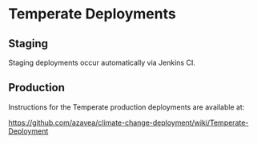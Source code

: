 # Temperate Deployments

## Staging

Staging deployments occur automatically via Jenkins CI.

## Production

Instructions for the Temperate production deployments are available at:

https://github.com/azavea/climate-change-deployment/wiki/Temperate-Deployment
